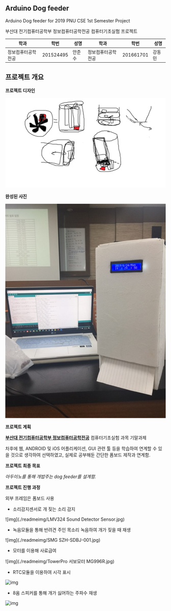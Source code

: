 ## Arduino Dog feeder
Arduino Dog feeder for 2019 PNU CSE 1st Semester Project

부산대 전기컴퓨터공학부 정보컴퓨터공학전공 컴퓨터기초실험 프로젝트

학과 | 학번 | 성명 | 학과 | 학번 | 성명
---- | ---- | ---- | ---- | ---- | ---- 
정보컴퓨터공학전공 |201524495 |안준수 | 정보컴퓨터공학전공 |201661701 |강동민

## 프로젝트 개요
<strong>프로젝트 디자인</strong>

![img](./readmeimg/ahnross.png)

<strong>완성된 사진</strong>
  
![img](./readmeimg/design.jpg)

<strong>프로젝트 계획</strong>

<strong>[부산대 전기컴퓨터공학부 정보컴퓨터공학전공](https://cse.pusan.ac.kr)</strong> 컴퓨터기초실험 과목 기말과제

차후에 웹, ANDROID 및 iOS 어플리케이션, GUI 관련 툴 등을 학습하여 연계할 수 있을 것으로 생각하여 선택하였고,
실제로 공부해둔 간단한 폼보드 제작과 연계함.

<strong>프로젝트 최종 목표</strong>

<em>아두이노를 통해 개밥주는 dog feeder를 설계함.</em>

<strong>프로젝트 진행 과정</strong>

외부 프레임은 폼보드 사용

+ 소리감지센서로 개 짖는 소리 감지

![img](./readmeimg/LMV324 Sound Detector Sensor.jpg)

+ 녹음모듈을 통해 반려견 주인 목소리 녹음하여 개가 짖을 때 재생

![img](./readmeimg/SMG SZH-SDBJ-001.jpg)

+ 모터를 이용해 사료급여

![img](./readmeimg/TowerPro 서보모터 MG996R.jpg)

+ RTC모듈을 이용하여 시각 표시

![img](./readimg/ds1307.jpg)

+ 8옴 스피커를 통해 개가 싫어하는 주파수 재생

![img](./readimg/CLS0231MP-1.jpg)
